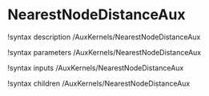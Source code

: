 <!-- MOOSE Documentation Stub: Remove this when content is added. -->

# NearestNodeDistanceAux
!syntax description /AuxKernels/NearestNodeDistanceAux

!syntax parameters /AuxKernels/NearestNodeDistanceAux

!syntax inputs /AuxKernels/NearestNodeDistanceAux

!syntax children /AuxKernels/NearestNodeDistanceAux
